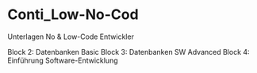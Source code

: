 # Conti_Low-No-Cod

Unterlagen No & Low-Code Entwickler

Block 2: Datenbanken Basic
Block 3: Datenbanken SW Advanced
Block 4: Einführung Software-Entwicklung
